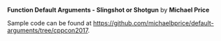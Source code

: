 **Function Default Arguments - Slingshot or Shotgun** by **Michael Price**

Sample code can be found at https://github.com/michaelbprice/default-arguments/tree/cppcon2017.
